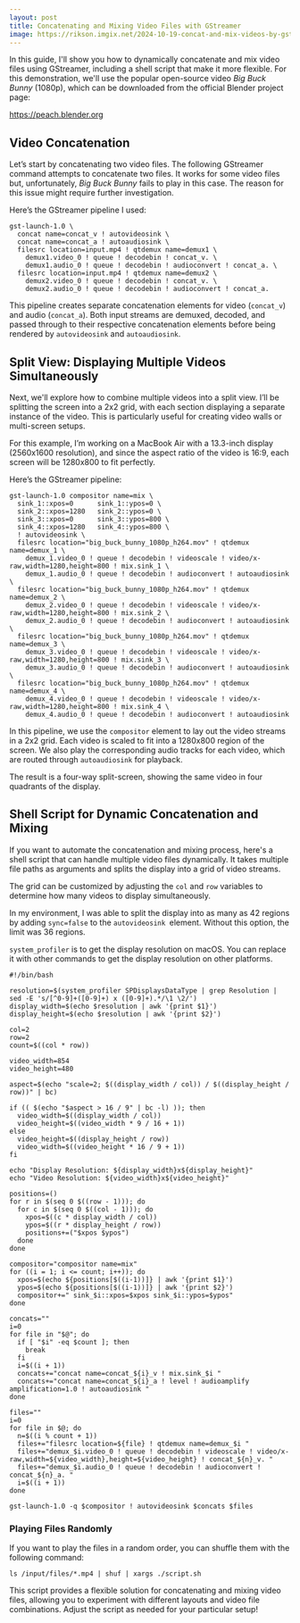 ```yaml
---
layout: post
title: Concatenating and Mixing Video Files with GStreamer
image: https://rikson.imgix.net/2024-10-19-concat-and-mix-videos-by-gstreamer.jpg?w=856
---
```


In this guide, I'll show you how to dynamically concatenate and mix video files using GStreamer, including a shell script that make it more flexible. For this demonstration, we'll use the popular open-source video *Big Buck Bunny* (1080p), which can be downloaded from the official Blender project page:

<https://peach.blender.org>

## Video Concatenation

Let’s start by concatenating two video files. The following GStreamer command attempts to concatenate two files. It works for some video files but, unfortunately, *Big Buck Bunny* fails to play in this case. The reason for this issue might require further investigation.

Here’s the GStreamer pipeline I used:

```
gst-launch-1.0 \
  concat name=concat_v ! autovideosink \
  concat name=concat_a ! autoaudiosink \
  filesrc location=input.mp4 ! qtdemux name=demux1 \
    demux1.video_0 ! queue ! decodebin ! concat_v. \
    demux1.audio_0 ! queue ! decodebin ! audioconvert ! concat_a. \
  filesrc location=input.mp4 ! qtdemux name=demux2 \
    demux2.video_0 ! queue ! decodebin ! concat_v. \
    demux2.audio_0 ! queue ! decodebin ! audioconvert ! concat_a.
```

This pipeline creates separate concatenation elements for video (`concat_v`) and audio (`concat_a`). Both input streams are demuxed, decoded, and passed through to their respective concatenation elements before being rendered by `autovideosink` and `autoaudiosink`.

## Split View: Displaying Multiple Videos Simultaneously

Next, we'll explore how to combine multiple videos into a split view. I’ll be splitting the screen into a 2x2 grid, with each section displaying a separate instance of the video. This is particularly useful for creating video walls or multi-screen setups.

For this example, I’m working on a MacBook Air with a 13.3-inch display (2560x1600 resolution), and since the aspect ratio of the video is 16:9, each screen will be 1280x800 to fit perfectly.

Here’s the GStreamer pipeline:

```
gst-launch-1.0 compositor name=mix \
  sink_1::xpos=0      sink_1::ypos=0 \
  sink_2::xpos=1280   sink_2::ypos=0 \
  sink_3::xpos=0      sink_3::ypos=800 \
  sink_4::xpos=1280   sink_4::ypos=800 \
  ! autovideosink \
  filesrc location="big_buck_bunny_1080p_h264.mov" ! qtdemux name=demux_1 \
    demux_1.video_0 ! queue ! decodebin ! videoscale ! video/x-raw,width=1280,height=800 ! mix.sink_1 \
    demux_1.audio_0 ! queue ! decodebin ! audioconvert ! autoaudiosink \
  filesrc location="big_buck_bunny_1080p_h264.mov" ! qtdemux name=demux_2 \
    demux_2.video_0 ! queue ! decodebin ! videoscale ! video/x-raw,width=1280,height=800 ! mix.sink_2 \
    demux_2.audio_0 ! queue ! decodebin ! audioconvert ! autoaudiosink \
  filesrc location="big_buck_bunny_1080p_h264.mov" ! qtdemux name=demux_3 \
    demux_3.video_0 ! queue ! decodebin ! videoscale ! video/x-raw,width=1280,height=800 ! mix.sink_3 \
    demux_3.audio_0 ! queue ! decodebin ! audioconvert ! autoaudiosink \
  filesrc location="big_buck_bunny_1080p_h264.mov" ! qtdemux name=demux_4 \
    demux_4.video_0 ! queue ! decodebin ! videoscale ! video/x-raw,width=1280,height=800 ! mix.sink_4 \
    demux_4.audio_0 ! queue ! decodebin ! audioconvert ! autoaudiosink
```

In this pipeline, we use the `compositor` element to lay out the video streams in a 2x2 grid. Each video is scaled to fit into a 1280x800 region of the screen. We also play the corresponding audio tracks for each video, which are routed through `autoaudiosink` for playback.

The result is a four-way split-screen, showing the same video in four quadrants of the display.





## Shell Script for Dynamic Concatenation and Mixing

If you want to automate the concatenation and mixing process, here's a shell script that can handle multiple video files dynamically. It takes multiple file paths as arguments and splits the display into a grid of video streams.

The grid can be customized by adjusting the `col` and `row` variables to determine how many videos to display simultaneously.

In my environment, I was able to split the display into as many as 42 regions by adding `sync=false` to the `autovideosink `element. Without this option, the limit was 36 regions.

`system_profiler` is to get the display resolution on macOS. You can replace it with other commands to get the display resolution on other platforms.
```
#!/bin/bash

resolution=$(system_profiler SPDisplaysDataType | grep Resolution | sed -E 's/[^0-9]+([0-9]+) x ([0-9]+).*/\1 \2/')
display_width=$(echo $resolution | awk '{print $1}')
display_height=$(echo $resolution | awk '{print $2}')

col=2
row=2
count=$((col * row))

video_width=854
video_height=480

aspect=$(echo "scale=2; $((display_width / col)) / $((display_height / row))" | bc)

if (( $(echo "$aspect > 16 / 9" | bc -l) )); then
  video_width=$((display_width / col))
  video_height=$((video_width * 9 / 16 + 1))
else
  video_height=$((display_height / row))
  video_width=$((video_height * 16 / 9 + 1))
fi

echo "Display Resolution: ${display_width}x${display_height}"
echo "Video Resolution: ${video_width}x${video_height}"

positions=()
for r in $(seq 0 $((row - 1))); do
  for c in $(seq 0 $((col - 1))); do
    xpos=$((c * display_width / col))
    ypos=$((r * display_height / row))
    positions+=("$xpos $ypos")
  done
done

compositor="compositor name=mix"
for ((i = 1; i <= count; i++)); do
  xpos=$(echo ${positions[$((i-1))]} | awk '{print $1}')
  ypos=$(echo ${positions[$((i-1))]} | awk '{print $2}')
  compositor+=" sink_$i::xpos=$xpos sink_$i::ypos=$ypos"
done

concats=""
i=0
for file in "$@"; do
  if [ "$i" -eq $count ]; then
    break
  fi
  i=$((i + 1))
  concats+="concat name=concat_${i}_v ! mix.sink_$i "
  concats+="concat name=concat_${i}_a ! level ! audioamplify amplification=1.0 ! autoaudiosink "
done

files=""
i=0
for file in $@; do
  n=$((i % count + 1))
  files+="filesrc location=${file} ! qtdemux name=demux_$i "
  files+="demux_$i.video_0 ! queue ! decodebin ! videoscale ! video/x-raw,width=${video_width},height=${video_height} ! concat_${n}_v. "
  files+="demux_$i.audio_0 ! queue ! decodebin ! audioconvert ! concat_${n}_a. "
  i=$((i + 1))
done

gst-launch-1.0 -q $compositor ! autovideosink $concats $files
```

### Playing Files Randomly

If you want to play the files in a random order, you can shuffle them with the following command:

```
ls /input/files/*.mp4 | shuf | xargs ./script.sh
```

This script provides a flexible solution for concatenating and mixing video files, allowing you to experiment with different layouts and video file combinations. Adjust the script as needed for your particular setup!
